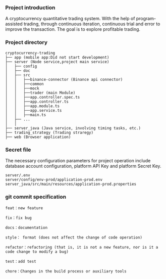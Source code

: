 ### Project introduction
A cryptocurrency quantitative trading system.
With the help of program-assisted trading, through continuous iteration, continuous trial and error to improve the transaction.
The goal is to explore profitable trading.

### Project directory
```
cryptocurrency-trading
├── app (mobile app:Did not start development)
├── server (Node service,project main service)
│   ├── config
│   ├── doc
│   ├── src
│   │   ├──binance-connector (Binance api connector)
│   │   ├──common
│   │   ├──mock
│   │   ├──trader (main Module)
│   │   ├──app.controller.spec.ts
│   │   ├──app.controller.ts
│   │   ├──app.module.ts
│   │   ├──app.service.ts
│   │   ├──main.ts
│   ├── ...
│   │  
├── server_java (Java service, involving timing tasks, etc.)
├── trading_strategy (Trading straregy)
├── web (Browser application)
```

### Secret file
The necessary configuration parameters for project operation include database account configuration, platform API Key and platform Secret Key.
```
server/.env
server/config/env-prod/application-prod.env
server_java/src/main/resources/application-prod.properties
```

### git commit specification
```
feat：new feature

fix：fix bug

docs：documentation

style： format (does not affect the change of code operation)

refactor：refactoring (that is, it is not a new feature, nor is it a code change to modify a bug)

test：add test

chore：Changes in the build process or auxiliary tools
```